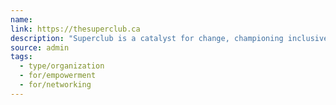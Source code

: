```yaml
---
name:
link: https://thesuperclub.ca
description: "Superclub is a catalyst for change, championing inclusive leaders to create opportunities for all. There are far too many societal constraints, seen or unseen, that prohibit us from reaching new heights. We believe that when we gather, we inspire each other to dream bigger and unlock new possibilities. That, when we are together, we are unstoppable."
source: admin
tags:
  - type/organization
  - for/empowerment
  - for/networking
---
```

